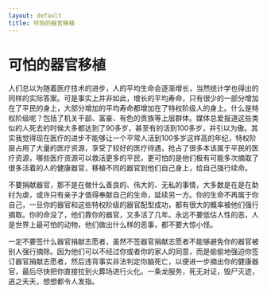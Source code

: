 ```yaml
---
layout: default
title: 可怕的器官移植
---
```


# 可怕的器官移植

人们总以为随着医疗技术的进步，人的平均生命会逐渐增长，当然统计学也得出的同样的实际答案。可是事实上并非如此，增长的平均寿命，只有很少的一部分增加在了平民的身上，大部分增加的平均寿命都增加在了特权阶级人的身上。什么是特权阶级呢？包括了机关干部、富豪、有色的贵族等上层群体。媒体总爱报道这些类似的人死去的时候大多都达到了90多岁，甚至有的活到100多岁，并引以为傲。其实我觉得现在医疗的进步不能够让一个平常人活到100多岁这样高的年纪，特权阶层占用了大量的医疗资源，享受了较好的医疗待遇，抢占了很多本该属于平民的医疗资源，哪些医疗资源可以救活更多的平民，更可怕的是他们极有可能多次摘取了很多活着的人的健康器官，移植不同的器官到他们自己身上，给自己强行续命。

不要捐献器官，那不是在做什么善良的、伟大的、无私的事情，大多数是在是在助纣为虐，或许只有亲子才值得奉献自己的生命，延续另一方。你的生命不再属于你自己，一旦你的器官和这些特权阶级的器官配型成功，都有很大的概率被他们强行摘取。你的命没了，他们靠你的器官，又多活了几年。永远不要低估人性的恶，人是世界上最可怕的动物，他们做出什么样的恶事，都不要大惊小怪。

一定不要签什么器官捐献志愿者，虽然不签器官捐献志愿者不能够避免你的器官被别人强行摘除。因为他们可以不经过你或者你的家人的同意，而是偷偷地强迫你签订器官捐献志愿者，然后违背事实非法判定你脑死亡，以便进一步摘出你的健康器官，最后尽快把你直接拉到火葬场进行火化。一条龙服务，死无对证，毁尸灭迹，逃之夭夭，想想都令人发指。